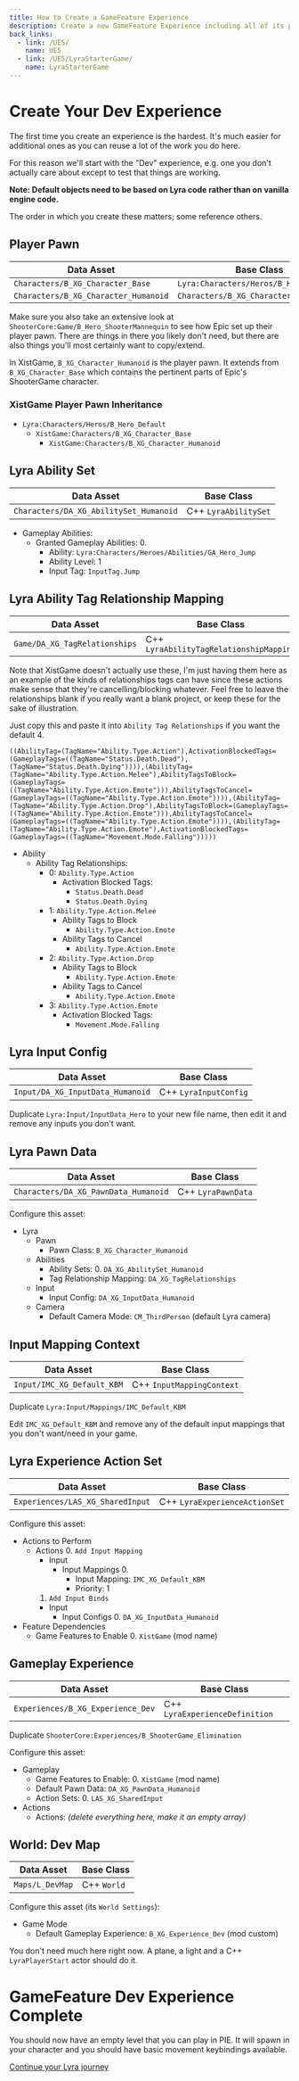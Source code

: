 ```yaml
---
title: How to Create a GameFeature Experience
description: Create a new GameFeature Experience including all of its prerequisite data assets
back_links:
  - link: /UE5/
    name: UE5
  - link: /UE5/LyraStarterGame/
    name: LyraStarterGame
---
```



# Create Your Dev Experience

The first time you create an experience is the hardest.  It's much easier for additional ones as you can reuse a lot of the work you do here.

For this reason we'll start with the "Dev" experience, e.g. one you don't actually care about except to test that things are working.

**Note: Default objects need to be based on Lyra code rather than on vanilla engine code.**

The order in which you create these matters; some reference others.


## Player Pawn

| Data Asset | Base Class |
| --- | --- |
| `Characters/B_XG_Character_Base` | `Lyra:Characters/Heros/B_Hero_Default` |
| `Characters/B_XG_Character_Humanoid` | `Characters/B_XG_Character_Base` |

Make sure you also take an extensive look at `ShooterCore:Game/B_Hero_ShooterMannequin` to see how Epic set up their player pawn.  There are things in there you likely don't need, but there are also things you'll most certainly want to copy/extend.

In XistGame, `B_XG_Character_Humanoid` is the player pawn.  It extends from `B_XG_Character_Base` which contains the pertinent parts of Epic's ShooterGame character.


### XistGame Player Pawn Inheritance

- `Lyra:Characters/Heros/B_Hero_Default`
  - `XistGame:Characters/B_XG_Character_Base`
    - `XistGame:Characters/B_XG_Character_Humanoid`


## Lyra Ability Set

| Data Asset | Base Class |
| --- | --- |
| `Characters/DA_XG_AbilitySet_Humanoid` | C++ `LyraAbilitySet` |

- Gameplay Abilities:
  - Granted Gameplay Abilities:
    0.
      - Ability: `Lyra:Characters/Heroes/Abilities/GA_Hero_Jump`
      - Ability Level: 1
      - Input Tag: `InputTag.Jump`


## Lyra Ability Tag Relationship Mapping

| Data Asset | Base Class |
| --- | --- |
| `Game/DA_XG_TagRelationships` | C++ `LyraAbilityTagRelationshipMapping` |

Note that XistGame doesn't actually use these, I'm just having them here as an example of the kinds of relationships tags can have since these actions make sense that they're cancelling/blocking whatever.  Feel free to leave the relationships blank if you really want a blank project, or keep these for the sake of illustration.

Just copy this and paste it into `Ability Tag Relationships` if you want the default 4.

```text
((AbilityTag=(TagName="Ability.Type.Action"),ActivationBlockedTags=(GameplayTags=((TagName="Status.Death.Dead"),(TagName="Status.Death.Dying")))),(AbilityTag=(TagName="Ability.Type.Action.Melee"),AbilityTagsToBlock=(GameplayTags=((TagName="Ability.Type.Action.Emote"))),AbilityTagsToCancel=(GameplayTags=((TagName="Ability.Type.Action.Emote")))),(AbilityTag=(TagName="Ability.Type.Action.Drop"),AbilityTagsToBlock=(GameplayTags=((TagName="Ability.Type.Action.Emote"))),AbilityTagsToCancel=(GameplayTags=((TagName="Ability.Type.Action.Emote")))),(AbilityTag=(TagName="Ability.Type.Action.Emote"),ActivationBlockedTags=(GameplayTags=((TagName="Movement.Mode.Falling")))))
```

- Ability
  - Ability Tag Relationships:
    - 0: `Ability.Type.Action`
      - Activation Blocked Tags:
        - `Status.Death.Dead`
        - `Status.Death.Dying`
    - 1: `Ability.Type.Action.Melee`
      - Ability Tags to Block
        - `Ability.Type.Action.Emote`
      - Ability Tags to Cancel
        - `Ability.Type.Action.Emote`
    - 2: `Ability.Type.Action.Drop`
      - Ability Tags to Block
        - `Ability.Type.Action.Emote`
      - Ability Tags to Cancel
        - `Ability.Type.Action.Emote`
    - 3: `Ability.Type.Action.Emote`
      - Activation Blocked Tags:
        - `Movement.Mode.Falling`


## Lyra Input Config

| Data Asset | Base Class |
| --- | --- |
| `Input/DA_XG_InputData_Humanoid` | C++ `LyraInputConfig` |

Duplicate `Lyra:Input/InputData_Hero` to your new file name, then edit it and remove any inputs you don't want.


## Lyra Pawn Data

| Data Asset | Base Class |
| --- | --- |
| `Characters/DA_XG_PawnData_Humanoid` | C++ `LyraPawnData` |

Configure this asset:

- Lyra
  - Pawn
    - Pawn Class: `B_XG_Character_Humanoid`
  - Abilities
    - Ability Sets:
      0. `DA_XG_AbilitySet_Humanoid`
    - Tag Relationship Mapping: `DA_XG_TagRelationships`
  - Input
    - Input Config: `DA_XG_InputData_Humanoid`
  - Camera
    - Default Camera Mode: `CM_ThirdPerson` (default Lyra camera)


## Input Mapping Context

| Data Asset | Base Class |
| --- | --- |
| `Input/IMC_XG_Default_KBM` | C++ `InputMappingContext` |

Duplicate `Lyra:Input/Mappings/IMC_Default_KBM`

Edit `IMC_XG_Default_KBM` and remove any of the default input mappings that you don't want/need in your game.


## Lyra Experience Action Set

| Data Asset | Base Class |
| --- | --- |
| `Experiences/LAS_XG_SharedInput` | C++ `LyraExperienceActionSet` |

Configure this asset:

- Actions to Perform
  - Actions
    0. `Add Input Mapping`
      - Input
        - Input Mappings
          0.
            - Input Mapping: `IMC_XG_Default_KBM`
            - Priority: 1
    1. `Add Input Binds`
      - Input
        - Input Configs
          0. `DA_XG_InputData_Humanoid`
- Feature Dependencies
  - Game Features to Enable
    0. `XistGame` (mod name)


## Gameplay Experience

| Data Asset | Base Class |
| --- | --- |
| `Experiences/B_XG_Experience_Dev` | C++ `LyraExperienceDefinition` |

Duplicate `ShooterCore:Experiences/B_ShooterGame_Elimination`

Configure this asset:

- Gameplay
  - Game Features to Enable:
    0. `XistGame` (mod name)
  - Default Pawn Data: `DA_XG_PawnData_Humanoid`
  - Action Sets:
    0. `LAS_XG_SharedInput`
- Actions
  - Actions: *(delete everything here, make it an empty array)*


## World: Dev Map

| Data Asset | Base Class |
| --- | --- |
| `Maps/L_DevMap` | C++ `World` |

Configure this asset (its `World Settings`):

- Game Mode
  - Default Gameplay Experience: `B_XG_Experience_Dev` (mod custom)

You don't need much here right now.  A plane, a light and a C++ `LyraPlayerStart` actor should do it.


# GameFeature Dev Experience Complete

You should now have an empty level that you can play in PIE.  It will spawn in your character and you should have basic movement keybindings available.


[Continue your Lyra journey](./)

